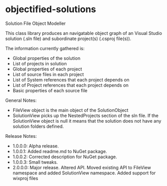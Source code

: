 objectified-solutions
=====================

Solution File Object Modeller

This class library produces an navigatable object graph of an Visual Studio solution (.sln file) and subordinate project(s) (.csproj file(s)).

The information currently gathered is:

- Global properties of the solution
- List of projects in solution
- Global properties of each project
- List of source files in each project
- List of System references that each project depends on
- List of Project references that each project depends on
- Basic properties of each source file


General Notes:
- FileView object is the main object of the SolutionObject
- SolutionView picks up the NestedProjects section of the sln file. If the SolutionView object is null it means that the solution does not have any solution folders defined.


Release Notes:
- 1.0.0.0: Alpha release.
- 1.0.0.1: Added readme.md to NuGet package.
- 1.0.0.2: Corrected description for NuGet package.
- 1.0.0.3: Small tweaks.
- 2.0.0.0: Major release. Altered API. Moved existing API to FileView namespace and added SolutionView namespace. Added support for wixproj files
